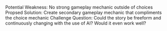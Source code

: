 Potential Weakness: No strong gameplay mechanic outside of choices
Propsed Solution: Create secondary gameplay mechanic that compliments the choice mechanic
Challenge Question: Could the story be freeform and continuously changing with the use of AI? Would it even work well?
